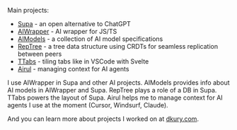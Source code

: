 Main projects:
- [Supa](https://github.com/mitkury/supa) - an open alternative to ChatGPT
- [AIWrapper](https://github.com/mitkury/aiwrapper) - AI wrapper for JS/TS
- [AIModels](https://github.com/mitkury/aimodels) - a collection of AI model specifications
- [RepTree](https://github.com/mitkury/reptree) - a tree data structure using CRDTs for seamless replication between peers
- [TTabs](https://github.com/mitkury/ttabs) - tiling tabs like in VSCode with Svelte
- [Airul](https:https://github.com/mitkury/airul) - managing context for AI agents

I use AIWrapper in Supa and other AI projects. AIModels provides info about AI models in AIWrapper and Supa. RepTree plays a role of a DB in Supa. TTabs powers the layout of Supa. Airul helps me to manage context for AI agents I use at the moment (Cursor, Windsurf, Claude).

And you can learn more about projects I worked on at [dkury.com](https://dkury.com).
